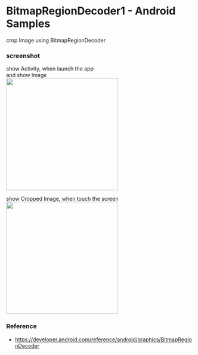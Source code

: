 BitmapRegionDecoder1 - Android Samples
===============

crop Image using BitmapRegionDecoder <br/>


### screenshot <br/>
show Activity, when launch the app <br/>
and show Image <br/>
<image src="https://raw.githubusercontent.com/ohwada/Android_Samples/master/BitmapRegionDecoder1/screenshot/bitmap_region_decoder1_main.png" width="300" /><br/>

show Cropped Image, when touch the screen <br/>
<image src="https://raw.githubusercontent.com/ohwada/Android_Samples/master/BitmapRegionDecoder1/screenshot/bitmap_region_decoder1_crop.png" width="300" /><br/>

### Reference <br/>
- https://developer.android.com/reference/android/graphics/BitmapRegionDecoder

